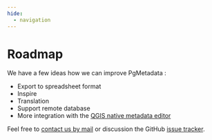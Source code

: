```yaml
---
hide:
  - navigation
---
```


# Roadmap

We have a few ideas how we can improve PgMetadata :

* Export to spreadsheet format
* Inspire
* Translation
* Support remote database
* More integration with the
  [QGIS native metadata editor](https://docs.qgis.org/latest/en/docs/user_manual/working_with_vector/vector_properties.html?highlight=metadata#metadata-properties)

Feel free to [contact us by mail](https://www.3liz.com/contacts.html) or discussion the GitHub
[issue tracker](https://github.com/3liz/qgis-pgmetadata-plugin/issues).
